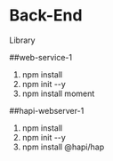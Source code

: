 # Back-End
Library

##web-service-1
1. npm install
2. npm init --y
3. npm install moment

##hapi-webserver-1
1. npm install
2. npm init --y
3. npm install @hapi/hap

